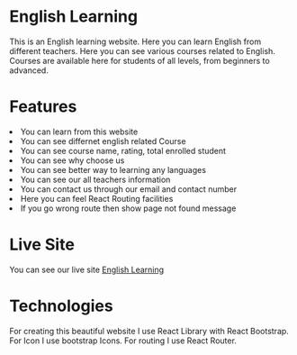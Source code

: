 # English Learning

This is an English learning website. Here you can learn English from different teachers. Here you can see various courses related to English. Courses are available here for students of all levels, from beginners to advanced.

# Features

<li>You can learn from this website</li>
<li>You can see differnet english related Course</li>
<li>You can see course name, rating, total enrolled student</li>
<li>You can see why choose us</li>
<li>You can see better way to learning any languages</li>
<li>You can see our all teachers information</li>
<li>You can contact us through our email and contact number</li>
<li>Here you can feel React Routing facilities</li>
<li>If you go wrong route then show page not found message</li>

# Live Site

You can see our live site <a href="https://elearning-bd.netlify.app/">English Learning</a>


# Technologies

For creating this beautiful website I use React Library with React Bootstrap. For Icon I use bootstrap Icons. For routing I use React Router.
